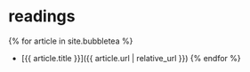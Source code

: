 # readings

{% for article in site.bubbletea %}
* [{{ article.title }}]({{ article.url | relative_url }})
{% endfor %}
